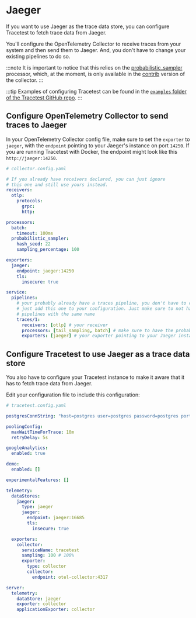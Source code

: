 # Jaeger

If you want to use Jaeger as the trace data store, you can configure Tracetest to fetch trace data from Jaeger.

You'll configure the OpenTelemetry Collector to receive traces from your system and then send them to Jaeger. And, you don't have to change your existing pipelines to do so.

:::note
It is important to notice that this relies on the [probabilistic_sampler](https://github.com/open-telemetry/opentelemetry-collector-contrib/tree/main/processor/probabilisticsamplerprocessor) processor, which, at the moment, is only available in the [contrib](https://github.com/open-telemetry/opentelemetry-collector-contrib/) version of the collector.
:::

:::tip
Examples of configuring Tracetest can be found in the [`examples` folder of the Tracetest GitHub repo](https://github.com/kubeshop/tracetest/tree/main/examples). 
:::

## Configure OpenTelemetry Collector to send traces to Jaeger

In your OpenTelemetry Collector config file, make sure to set the `exporter` to `jaeger`, with the `endpoint` pointing to your Jaeger's instance on port `14250`. If you are running Tracetest with Docker, the endpoint might look like this `http://jaeger:14250`.

```yaml
# collector.config.yaml

# If you already have receivers declared, you can just ignore
# this one and still use yours instead.
receivers:
  otlp:
    protocols:
      grpc:
      http:

processors:
  batch:
    timeout: 100ms
  probabilistic_sampler:
    hash_seed: 22
    sampling_percentage: 100

exporters:
  jaeger:
    endpoint: jaeger:14250
    tls:
      insecure: true

service:
  pipelines:
    # your probably already have a traces pipeline, you don't have to change it.
    # just add this one to your configuration. Just make sure to not have two
    # pipelines with the same name
    traces/1:
      receivers: [otlp] # your receiver
      processors: [tail_sampling, batch] # make sure to have the probabilistic_sampler before your batch processor
      exporters: [jaeger] # your exporter pointing to your Jaeger instance

```

## Configure Tracetest to use Jaeger as a trace data store

You also have to configure your Tracetest instance to make it aware that it has to fetch trace data from Jaeger. 

Edit your configuration file to include this configuration:

```yaml
# tracetest.config.yaml

postgresConnString: "host=postgres user=postgres password=postgres port=5432 sslmode=disable"

poolingConfig:
  maxWaitTimeForTrace: 10m
  retryDelay: 5s

googleAnalytics:
  enabled: true

demo:
  enabled: []

experimentalFeatures: []

telemetry:
  dataStores:
    jaeger:
      type: jaeger
      jaeger:
        endpoint: jaeger:16685
        tls:
          insecure: true

  exporters:
    collector:
      serviceName: tracetest
      sampling: 100 # 100%
      exporter:
        type: collector
        collector:
          endpoint: otel-collector:4317

server:
  telemetry:
    dataStore: jaeger
    exporter: collector
    applicationExporter: collector

```
